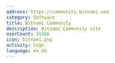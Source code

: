 ```yaml
---
address: https://community.bitnami.com
category: Software
title: Bitnami Community
description: Bitnami Community site
userCount: 31366
icon: bitnami.png
activity: high
language: en_US
---
```

